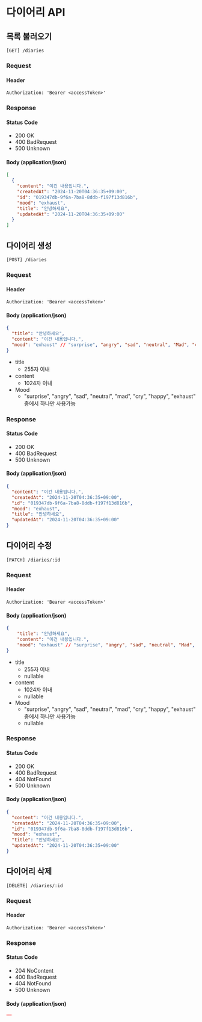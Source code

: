 # 다이어리 API
## 목록 불러오기
`[GET] /diaries`

### Request
#### Header
```
Authorization: 'Bearer <accessToken>'
```

### Response
#### Status Code
- 200 OK
- 400 BadRequest
- 500 Unknown

#### Body (application/json)
```json
[
  {
    "content": "이건 내용입니다.",
    "createdAt": "2024-11-20T04:36:35+09:00",
    "id": "019347db-9f6a-7ba8-8ddb-f197f13d816b",
    "mood": "exhaust",
    "title": "안녕하세요",
    "updatedAt": "2024-11-20T04:36:35+09:00"
  }
]
```

## 다이어리 생성
`[POST] /diaries`

### Request
#### Header
```
Authorization: 'Bearer <accessToken>'
```

#### Body (application/json)
```json
{
  "title": "안녕하세요",
  "content": "이건 내용입니다.",
  "mood": "exhaust" // "surprise", "angry", "sad", "neutral", "Mad", "cry", "happy", "exhaust"
}
```
- title
  - 255자 이내
- content
  - 1024자 이내
- Mood
  - "surprise", "angry", "sad", "neutral", "mad", "cry", "happy", "exhaust" 중에서 하나만 사용가능

### Response
#### Status Code
- 200 OK
- 400 BadRequest
- 500 Unknown

#### Body (application/json)
```json
{
  "content": "이건 내용입니다.",
  "createdAt": "2024-11-20T04:36:35+09:00",
  "id": "019347db-9f6a-7ba8-8ddb-f197f13d816b",
  "mood": "exhaust",
  "title": "안녕하세요",
  "updatedAt": "2024-11-20T04:36:35+09:00"
}
```

## 다이어리 수정
`[PATCH] /diaries/:id`

### Request
#### Header
```
Authorization: 'Bearer <accessToken>'
```

#### Body (application/json)
```json
{
    "title": "안녕하세요",
    "content": "이건 내용입니다.",
    "mood": "exhaust" // "surprise", "angry", "sad", "neutral", "Mad", "cry", "happy", "exhaust"
}
```
- title
  - 255자 이내
  - nullable
- content
  - 1024자 이내
  - nullable
- Mood
  - "surprise", "angry", "sad", "neutral", "mad", "cry", "happy", "exhaust" 중에서 하나만 사용가능
  - nullable

### Response
#### Status Code
- 200 OK
- 400 BadRequest
- 404 NotFound
- 500 Unknown

#### Body (application/json)
```json
{
  "content": "이건 내용입니다.",
  "createdAt": "2024-11-20T04:36:35+09:00",
  "id": "019347db-9f6a-7ba8-8ddb-f197f13d816b",
  "mood": "exhaust",
  "title": "안녕하세요",
  "updatedAt": "2024-11-20T04:36:35+09:00"
}
```

## 다이어리 삭제
`[DELETE] /diaries/:id`

### Request
#### Header
```
Authorization: 'Bearer <accessToken>'
```

### Response
#### Status Code
- 204 NoContent
- 400 BadRequest
- 404 NotFound
- 500 Unknown

#### Body (application/json)
```json
""
```
